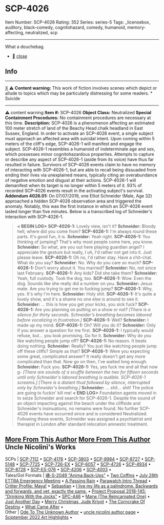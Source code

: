 # SCP-4026
Item Number: SCP-4026
Rating: 352
Series: series-5
Tags: _licensebox, auditory, black-comedy, cognitohazard, comedy, humanoid, memory-affecting, neutralized, scp

---

What a douchebag.
  * [](javascript:;)
[close](javascript:;)
## Info
* * *
[X](javascript:;)
⚠️ **Content warning:** This work of fiction involves scenes which depict or allude to topics which may be particularly distressing for some readers.
    * Suicide
* * *

⚠️ content warning 
**Item #:** SCP-4026
**Object Class:** Neutralized
**Special Containment Procedures:** No containment procedures are necessary at this time.
**Description:** SCP-4026 is a phenomenon affecting an estimated 100 meter stretch of land of the Beachy Head chalk headland in East Sussex, England. In order to activate an SCP-4026 event, a single subject must approach an affected area with suicidal intent. Upon coming within 5 meters of the cliff's edge, SCP-4026-1 will manifest and engage the subject.
SCP-4026-1 resembles a humanoid of indeterminate age and sex, which possesses minor cognitohazardous properties. Attempts to capture or describe any aspect of SCP-4026-1 (aside from its voice) have thus far resulted in failure. Survivors of SCP-4026 events claim to have no memory of interacting with SCP-4026-1, but are able to recall being dissuaded from ending their lives via unexplained means, typically citing an overabundance of negative emotion and disgust at their actions. SCP-4026-1 will demanifest when its target is no longer within 5 meters of it.
93% of recorded SCP-4026 events result in the activating subject's survival.
**Addendum 4026.01:** On 07/07/2019, one Elliot Schneider (Male, Age 32) approached a hidden SCP-4026 observation area and triggered the anomaly. Notably, this was the first instance in which an SCP-4026 event lasted longer than five minutes. Below is a transcribed log of Schneider's interaction with SCP-4026-1.
> **< BEGIN LOG>**
> **SCP-4026-1:** Lovely view, isn't it?
> **Schneider:** Bloody hell, where did you come from?
> **SCP-4026-1:** I'm always round these parts. It's good fun, it is.
> **Schneider:** Yeah right.
> **SCP-4026-1:** You thinking of jumping? That's why most people come here, you know.
> **Schneider:** So what, are you out here playing guardian angel? I appreciate the gesture but really, I uh, I'd rather not get into it. Just please leave.
> **SCP-4026-1:** Oh no, I'd rather stay. Have a chit-chat. What do you say?
> **Schneider:** No. Why do you care so much?
> **SCP-4026-1:** Don't worry about it. You married?
> **Schneider:** No, not since last February.
> **SCP-4026-1:** Any kids? Did she take them?
> **Schneider:** Yeah, full custody. Took the dog, too.
> **SCP-4026-1:** Wow. Even the dog. Sounds like she really did a number on you.
> **Schneider:** Jesus mate. Are you trying to get me to fucking jump?
> **SCP-4026-1:** Why, yes. It's why I'm here.
> **Schneider:** Holy shit.
> **SCP-4026-1:** It's quite a lovely show, and it's a shame no one else is around to see it.
> **Schneider:** … this is how you get your kicks, you sick fuck?
> **SCP-4026-1:** Are you planning on putting on a show or not?
> _[There is a silence for thirty seconds. Schneider's breathing becomes labored before vocalizing in frustration.]_
> **SCP-4026-1:** Well?
> **Schneider:** I made up my mind.
> **SCP-4026-1:** Oh? Will you do it?
> **Schneider:** Only if you answer a question for me first.
> **SCP-4026-1:** I typically would refuse, but… you look promising. Go for it.
> **Schneider:** Why do you like watching people jump off?
> **SCP-4026-1:** No reason. It beats doing nothing.
> **Schneider:** Really? You just like watching people jump off these cliffs? Simple as that?
> **SCP-4026-1:** Were you expecting some great, complicated answer? It really doesn't get any more complicated than that. Now go on then, I've waited long enough.
> **Schneider:** Fuck you.
> **SCP-4026-1:** Yes, yes fuck me and all that now g-
> _[There are sounds of a scuffle between the two for fifteen seconds until only Schneider's labored breathing is audible. SCP-4026-1 screams.]_
> _[There is a distant thud followed by silence, interrupted only by Schneider's breathing.]_
> **Schneider:** … shit… shit! The police are going to fuckin' kill me!
> **< END LOG>**
Foundation agents moved in to seize Schneider and search for SCP-4026-1. Despite the sound of an object impacting against the beach under the cliffside and Schneider's insinuations, no remains were found. No further SCP-4026 events have occurred since and is considered Neutralized.
Following these events, Schneider was assigned a psychiatrist and therapist in London after standard relocation amnestic treatment.
  
  
  

[More From This Author](javascript:;)
[More From This Author](javascript:;)
Uncle Nicolini's Works  
---  
SCPs |  [SCP-7112](/scp-7112) • [SCP-4176](/scp-4176) • [SCP-3803](/scp-3803) • [SCP-8984](/scp-8984) • [SCP-8727](/scp-8727) • [SCP-5148](/scp-5148) • [SCP-7725](/scp-7725) • [SCP-726-EX](/scp-726-ex) • [SCP-6057](/scp-6057) • [SCP-4726](/scp-4726) • [SCP-4934](/scp-4934) • [SCP-8728](/scp-8728) • [SCP-ES-076](/scp-es-076) • [SCP-4206](/scp-4206) • [SCP-4003](/scp-4003) •  
Tales/GoI Formats |  [魂-S-2049 "Anima Back-Ups"](/joicl8kdr) • [Two Coffins](/two-coffins) • [July 26th ETTRA Emergency Meeting](/error-404-database-not-found) • [A Passing Rain](/a-passing-rain) • [Parawatch Intro Thread](/parawatch-intro-thread) • [Critter Profile: Maya!](/critter-profile-maya) • [Sebastian](/sebastian) • [I live my life as a palindrome. Backwards and forwards, and yet, exactly the same.](/palindrome) • [Project Proposal 2018-145: "Drinking With the Jocks"](/project-proposal-2018-145) • [SPC-446](/spc-446) • [Marw (The Reincarnated One)](/marw-el-reencarnado) • [Just Another Day](/just-another-day) • [Merry Christmas, Jude Kriyot](/merry-christmas-jude-kriyot) • [The Corncrake Of Destiny](/corncrake-of-destiny) • [What Came After](/veilfall) •  
Other |  [Ode To The Unknown Author](/ode-to-the-unknown-author) • [uncle nicolini author page](/uncle-nicolini-author-page) • [Sciptember 2022 Art Highlights](/sciptember-2022-art) •